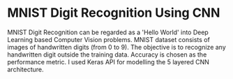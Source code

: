 # MNIST Digit Recognition Using CNN

MNIST Digit Recognition can be regarded as a 'Hello World' into Deep Learning based Computer Vision problems.
MNIST dataset consists of images of handwritten digits (from 0 to 9). The objective is to recognize any handwritten digit outside the training data. 
Accuracy is chosen as the performance metric.
I used Keras API for modelling the 5 layered CNN architecture.

